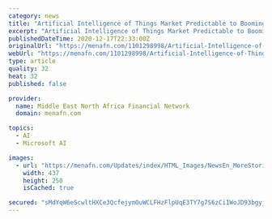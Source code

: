 ```yaml
---
category: news
title: "Artificial Intelligence of Things Market Predictable to Booming Worldwide | Tachyus, SAS, IBM, HPE, SAP, Microsoft"
excerpt: "Artificial Intelligence of Things Market Predictable to Booming Worldwide | Tachyus, SAS, IBM, HPE, SAP, Microsoft <br />  Dec 17, 2020 1:50 PM ET<p>The Latest research study released by AMA <strong>"
publishedDateTime: 2020-12-17T22:33:00Z
originalUrl: "https://menafn.com/1101298998/Artificial-Intelligence-of-Things-Market-Predictable-to-Booming-Worldwide-Tachyus-SAS-IBM-HPE-SAP-Microsoft"
webUrl: "https://menafn.com/1101298998/Artificial-Intelligence-of-Things-Market-Predictable-to-Booming-Worldwide-Tachyus-SAS-IBM-HPE-SAP-Microsoft"
type: article
quality: 32
heat: 32
published: false

provider:
  name: Middle East North Africa Financial Network
  domain: menafn.com

topics:
  - AI
  - Microsoft AI

images:
  - url: "https://menafn.com/Updates/index/HTML_Images/NewsEn_MoreStories_img_1.jpg?132121"
    width: 437
    height: 250
    isCached: true

secured: "sMdYqW6eScwltHXCe3QcfejymOuWCLFHzFlpUqE3TY7g7S6zCi1WoJD93bgyjEUJygxJ2pxMwjiDtuC8MxAjqJBn2YSG5onSCQsVsyF7mcfoLaiOHmIKKKLkMeUHYgSs+/bWZo3OscwReUgwYdHcmYAEyqHN9OPyHmyc5+WA7sycEiCwy2EnemPhx/W4b6ygYlHurXv60P3DgLzBzYYdt29Ms0qDhRS/3yIYH/P13xcMetifYrluS7XaqHgy/aCoeQHVKznDQi9WgakdWn2JzSzLYTqJcYSJljwvwzA9bEUlf1+gbjwY73ioFqo7oLMRndf6l78JA7BChSMa4VA1Uixmcc+lIAm5vz0q9zqu/EY=;0Gw/FCwueVuuCLEUUec95A=="
---
```


